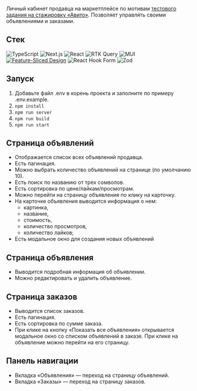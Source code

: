 Личный кабинет продавца на маркетплейсе по мотивам [тестового задания на стажировку «Авито»](https://gitverse.ru/avito.tech/tech-internship/content/main/Tech%20Internships%20/Frontend/Frontend-trainee-assignment-2024/frontend-trainee-assignment-autumn-2024.md). Позволяет управлять своими объявлениями и заказами.

## Стек

![TypeScript](https://img.shields.io/badge/typescript-%23007ACC.svg?style=for-the-badge&logo=typescript&logoColor=white) ![Next.js](https://img.shields.io/badge/Next.js-black?style=for-the-badge&logo=next.js&logoColor=%2361DAFB) ![React](https://img.shields.io/badge/react-%2320232a.svg?style=for-the-badge&logo=react&logoColor=%2361DAFB) ![RTK Query](https://img.shields.io/badge/RTK%20Query-000000?style=for-the-badge&logo=redux&logoColor=white) ![MUI](https://img.shields.io/badge/MUI-%230081CB.svg?style=for-the-badge&logo=mui&logoColor=white) [![Feature-Sliced Design][shields-fsd-domain]](https://feature-sliced.design/) ![React Hook Form](https://img.shields.io/badge/React%20Hook%20Form-%23EC5990.svg?style=for-the-badge&logo=reacthookform&logoColor=white) ![Zod](https://img.shields.io/badge/zod-%233068b7.svg?style=for-the-badge&logo=zod&logoColor=white)

[shields-fsd-domain]: https://img.shields.io/badge/Feature--Sliced-Design?style=for-the-badge&color=F2F2F2&labelColor=262224&logoWidth=10&logo=data:image/png;base64,iVBORw0KGgoAAAANSUhEUgAAABQAAAAaCAYAAAC3g3x9AAAACXBIWXMAAALFAAACxQGJ1n/vAAAAAXNSR0IArs4c6QAAAARnQU1BAACxjwv8YQUAAABISURBVHgB7dKxCQAgDETR0w2cws0cys2cwhEUBbsggikCuVekDHwSQFlYo7Q+8KnmtHdFWMdk2cl5wSsbxGSZw8dm8pX9ZHUTMBUgGU2F718AAAAASUVORK5CYII=

## Запуск

1. Добавьте файл .env в корень проекта и заполните по примеру .env.example.
2. `npm install`
3. `npm run server`
4. `npm run build`
5. `npm run start`

## Страница объявлений

- Отображается список всех объявлений продавца.
- Есть пагинация.
- Можно выбрать количество объявлений на странице (по умолчанию 10).
- Есть поиск по названию от трех сомволов.
- Есть сортировка по цене/лайкам/просмотрам.
- Можно перейти на страницу объявления по клику на карточку.
- На карточке объявления выводится информация о нем:
    - картинка,
    - название,
    - стоимость,
    - количество просмотров,
    - количество лайков;
- Есть модальное окно для создания новых объявлений

## Страница объявления

- Выводится подробная информация об объявлении.
- Можно редактировать и удалить объявление.

## Страница заказов

- Выводится список заказов.
- Есть пагинация.
- Есть сортировка по сумме заказа.
- При клике на кнопку «Показать все объявления» открывается модальное окно со списком объявлений в заказе. При клике на объявление можно перейти на его страницу.

## Панель навигации

- Вкладка «Объявления» — переход на страницу объявлений.
- Вкладка «Заказы» — переход на страницу заказов.
